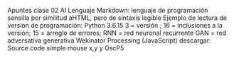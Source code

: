 Apuntes clase 02 AI
Lenguaje Markdown: lenguaje de programación sensilla por similitud aHTML, pero de sintaxis legible
Ejemplo de lectura de version de programación: Python 3.6.15
3 = versión ; 16 = inclusiones a la versión; 15 = arreglo de errores;
RNN = red neuronal recurrente
GAN = red adversativa generativa
Wekinator
Processing (JavaScript)
descargar: Source code simple mouse x,y y OscP5
